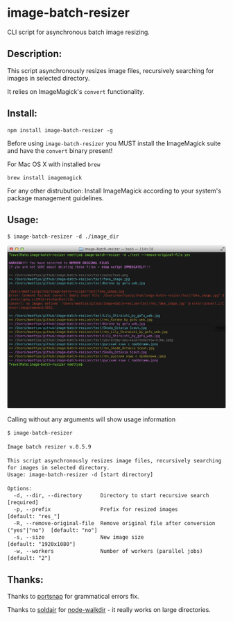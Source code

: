 # image-batch-resizer

CLI script for asynchronous batch image resizing.

## Description:

This script asynchronously resizes image files, recursively searching for images in selected directory.

It relies on ImageMagick's ``convert`` functionality.

## Install:

    npm install image-batch-resizer -g

Before using ``image-batch-resizer`` you MUST install the ImageMagick suite and have the ``convert`` binary present!


For Mac OS X with installed ``brew`` 

    brew install imagemagick
    
For any other distrubution: Install ImageMagick according to your system's package management guidelines.

## Usage:

    $ image-batch-resizer -d ./image_dir

![](http://github.com/Meettya/image-batch-resizer/raw/master/screenshot.png) 

Calling without any arguments will show usage information

    $ image-batch-resizer 

    Image batch resizer v.0.5.9

    This script asynchronously resizes image files, recursively searching for images in selected directory.
    Usage: image-batch-resizer -d [start directory]

    Options:
      -d, --dir, --directory      Directory to start recursive search                 [required]
      -p, --prefix                Prefix for resized images                           [default: "res_"]
      -R, --remove-original-file  Remove original file after conversion ("yes"|"no")  [default: "no"]
      -s, --size                  New image size                                      [default: "1920x1080"]
      -w, --workers               Number of workers (parallel jobs)                   [default: "2"]

## Thanks:

Thanks to [portsnap](https://github.com/portsnap) for grammatical errors fix.

Thanks to [soldair](https://github.com/soldair) for [node-walkdir](https://github.com/soldair/node-walkdir) - it really works on large directories.

